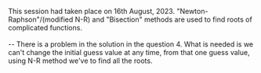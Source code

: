 This session had taken place on 16th August, 2023. "Newton-Raphson"/(modified N-R) and "Bisection" methods are used to find roots of complicated functions. <br/>
<br/>
-- There is a problem in the solution in the question 4. What is needed is we can't change the initial guess value at any time, from that one guess value, using N-R method we've to find all the roots.
